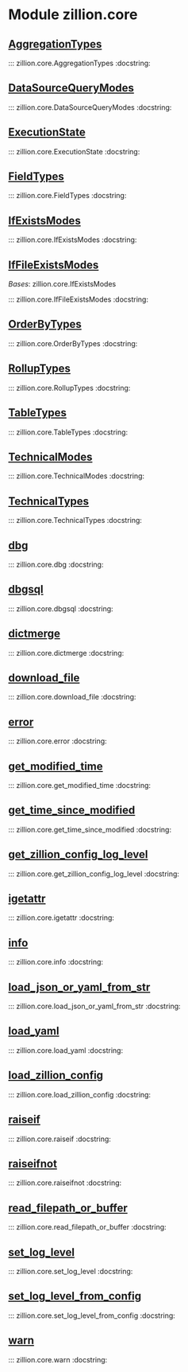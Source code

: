 [//]: # (This is an auto-generated file. Do not edit)
# Module zillion.core


## [AggregationTypes](https://github.com/totalhack/zillion/blob/master/zillion/core.py#L162-L171)

::: zillion.core.AggregationTypes
    :docstring:
    


## [DataSourceQueryModes](https://github.com/totalhack/zillion/blob/master/zillion/core.py#L223-L227)

::: zillion.core.DataSourceQueryModes
    :docstring:
    


## [ExecutionState](https://github.com/totalhack/zillion/blob/master/zillion/core.py#L230-L235)

::: zillion.core.ExecutionState
    :docstring:
    


## [FieldTypes](https://github.com/totalhack/zillion/blob/master/zillion/core.py#L148-L152)

::: zillion.core.FieldTypes
    :docstring:
    


## [IfExistsModes](https://github.com/totalhack/zillion/blob/master/zillion/core.py#L238-L248)

::: zillion.core.IfExistsModes
    :docstring:
    


## [IfFileExistsModes](https://github.com/totalhack/zillion/blob/master/zillion/core.py#L251-L258)

*Bases*: zillion.core.IfExistsModes

::: zillion.core.IfFileExistsModes
    :docstring:
    


## [OrderByTypes](https://github.com/totalhack/zillion/blob/master/zillion/core.py#L216-L220)

::: zillion.core.OrderByTypes
    :docstring:
    


## [RollupTypes](https://github.com/totalhack/zillion/blob/master/zillion/core.py#L209-L213)

::: zillion.core.RollupTypes
    :docstring:
    


## [TableTypes](https://github.com/totalhack/zillion/blob/master/zillion/core.py#L155-L159)

::: zillion.core.TableTypes
    :docstring:
    


## [TechnicalModes](https://github.com/totalhack/zillion/blob/master/zillion/core.py#L194-L206)

::: zillion.core.TechnicalModes
    :docstring:
    


## [TechnicalTypes](https://github.com/totalhack/zillion/blob/master/zillion/core.py#L174-L191)

::: zillion.core.TechnicalTypes
    :docstring:
    


## [dbg](https://github.com/totalhack/zillion/blob/master/zillion/core.py#L485-L489)

::: zillion.core.dbg
    :docstring:


## [dbgsql](https://github.com/totalhack/zillion/blob/master/zillion/core.py#L492-L496)

::: zillion.core.dbgsql
    :docstring:


## [dictmerge](https://github.com/totalhack/zillion/blob/master/zillion/core.py#L372-L399)

::: zillion.core.dictmerge
    :docstring:


## [download_file](https://github.com/totalhack/zillion/blob/master/zillion/core.py#L302-L312)

::: zillion.core.download_file
    :docstring:


## [error](https://github.com/totalhack/zillion/blob/master/zillion/core.py#L513-L517)

::: zillion.core.error
    :docstring:


## [get_modified_time](https://github.com/totalhack/zillion/blob/master/zillion/core.py#L315-L317)

::: zillion.core.get_modified_time
    :docstring:


## [get_time_since_modified](https://github.com/totalhack/zillion/blob/master/zillion/core.py#L320-L322)

::: zillion.core.get_time_since_modified
    :docstring:


## [get_zillion_config_log_level](https://github.com/totalhack/zillion/blob/master/zillion/core.py#L455-L456)

::: zillion.core.get_zillion_config_log_level
    :docstring:


## [igetattr](https://github.com/totalhack/zillion/blob/master/zillion/core.py#L276-L283)

::: zillion.core.igetattr
    :docstring:


## [info](https://github.com/totalhack/zillion/blob/master/zillion/core.py#L499-L503)

::: zillion.core.info
    :docstring:


## [load_json_or_yaml_from_str](https://github.com/totalhack/zillion/blob/master/zillion/core.py#L332-L369)

::: zillion.core.load_json_or_yaml_from_str
    :docstring:


## [load_yaml](https://github.com/totalhack/zillion/blob/master/zillion/core.py#L325-L329)

::: zillion.core.load_yaml
    :docstring:


## [load_zillion_config](https://github.com/totalhack/zillion/blob/master/zillion/core.py#L402-L449)

::: zillion.core.load_zillion_config
    :docstring:


## [raiseif](https://github.com/totalhack/zillion/blob/master/zillion/core.py#L264-L267)

::: zillion.core.raiseif
    :docstring:


## [raiseifnot](https://github.com/totalhack/zillion/blob/master/zillion/core.py#L270-L273)

::: zillion.core.raiseifnot
    :docstring:


## [read_filepath_or_buffer](https://github.com/totalhack/zillion/blob/master/zillion/core.py#L286-L299)

::: zillion.core.read_filepath_or_buffer
    :docstring:


## [set_log_level](https://github.com/totalhack/zillion/blob/master/zillion/core.py#L479-L482)

::: zillion.core.set_log_level
    :docstring:


## [set_log_level_from_config](https://github.com/totalhack/zillion/blob/master/zillion/core.py#L462-L473)

::: zillion.core.set_log_level_from_config
    :docstring:


## [warn](https://github.com/totalhack/zillion/blob/master/zillion/core.py#L506-L510)

::: zillion.core.warn
    :docstring:

